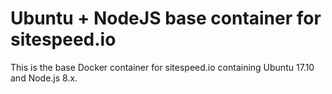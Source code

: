 # Ubuntu + NodeJS base container for sitespeed.io

This is the base Docker container for sitespeed.io containing Ubuntu 17.10 and Node.js 8.x.
